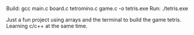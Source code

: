 Build: gcc main.c board.c tetromino.c game.c -o tetris.exe
Run: ./tetris.exe


Just a fun project using arrays and the terminal to build the game tetris. 
Learning c/c++ at the same time. 